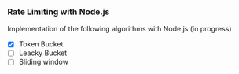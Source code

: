 ### Rate Limiting with Node.js
Implementation of the following algorithms with Node.js (in progress)

- [x] Token Bucket
- [ ] Leacky Bucket
- [ ] Sliding window